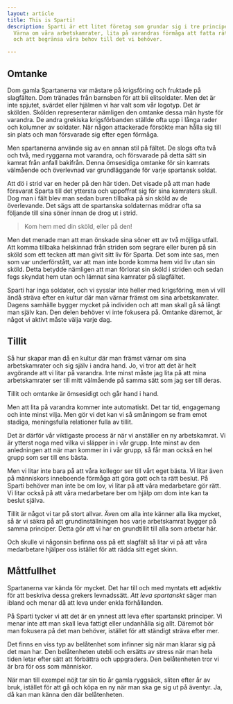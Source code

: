 ```yaml
---
layout: article
title: This is Sparti!
description: Sparti är ett litet företag som grundar sig i tre principer.
  Värna om våra arbetskamrater, lita på varandras förmåga att fatta rätt beslut
  och att begränsa våra behov till det vi behöver.

---
```


## Omtanke

Dom gamla Spartanerna var mästare på krigsföring och fruktade på slagfälten.
Dom tränades från barnsben för att bli elitsoldater.
Men det är inte spjutet, svärdet eller hjälmen vi har valt som vår logotyp. Det är skölden.
Skölden representerar nämligen den omtanke dessa män hyste för varandra.
De andra grekiska krigsförbanden ställde ofta upp i långa rader och kolumner av soldater.
När någon attackerade försökte man hålla sig till sin plats och man försvarade sig efter egen förmåga.

Men spartanerna använde sig av en annan stil på fältet.
De slogs ofta två och två, med ryggarna mot varandra, och försvarade på detta sätt sin kamrat från anfall bakifrån.
Denna ömsesidiga omtanke för sin kamrats välmående och överlevnad var grundläggande för varje spartansk soldat.

Att dö i strid var en heder på den här tiden.
Det visade på att man hade försvarat Sparta till det yttersta och uppoffrat sig för sina kamraters skull.
Dog man i fält blev man sedan buren tillbaka på sin sköld av de överlevande.
Det sägs att de spartanska soldaternas mödrar ofta sa följande till sina söner innan de drog ut i strid.

> Kom hem med din sköld, eller på den!

Men det menade man att man önskade sina söner ett av två möjliga utfall.
Att komma tillbaka helskinnad från striden som segrare eller buren på sin sköld som ett tecken att man givit sitt liv för Sparta.
Det som inte sas, men som var underförstått, var att man inte borde komma hem vid liv utan sin sköld.
Detta betydde nämligen att man förlorat sin sköld i striden och sedan fegs skyndat hem utan och lämnat sina kamrater på slagfältet.

Sparti har inga soldater, och vi sysslar inte heller med krigsföring, men vi vill ändå sträva efter en kultur
där man värnar främst om sina arbetskamrater.
Dagens samhälle bygger mycket på individen och att man skall gå så långt man själv kan.
Den delen behöver vi inte fokusera på. Omtanke däremot, är något vi aktivt måste välja varje dag.

## Tillit

Så hur skapar man då en kultur där man främst värnar om sina arbetskamrater och sig själv i andra hand.
Jo, vi tror att det är helt avgörande att vi litar på varandra.
Inte minst måste jag lita på att mina arbetskamrater ser till mitt välmående på samma sätt som jag ser till deras.

Tillit och omtanke är ömsesidigt och går hand i hand.

Men att lita på varandra kommer inte automatiskt. Det tar tid, engagemang och inte minst vilja.
Men gör vi det kan vi så småningom se fram emot stadiga, meningsfulla relationer fulla av tillit.

Det är därför vår viktigaste process är när vi anställer en ny arbetskamrat.
Vi är ytterst noga med vilka vi släpper in i vår grupp.
Inte minst av den anledningen att när man kommer in i vår grupp, så får man också en hel grupp som ser till ens bästa.

Men vi litar inte bara på att våra kollegor ser till vårt eget bästa.
Vi litar även på människors inneboende förmåga att göra gott och ta rätt beslut.
På Sparti behöver man inte be om lov, vi litar på att våra medarbetare gör rätt.
Vi litar också på att våra medarbetare ber om hjälp om dom inte kan ta beslut själva.

Tillit är något vi tar på stort allvar.
Även om alla inte känner alla lika mycket, så är vi säkra på att grundinställningen hos varje arbetskamrat bygger på samma principer.
Detta gör att vi har en grundtillit till alla som arbetar här.

Och skulle vi någonsin befinna oss på ett slagfält så litar vi på att våra medarbetare hjälper oss istället för att
rädda sitt eget skinn.

## Måttfullhet

Spartanerna var kända för mycket. Det har till och med myntats ett adjektiv för att beskriva dessa grekers levnadssätt.
_Att leva spartanskt_ säger man ibland och menar då att leva under enkla förhållanden.

På Sparti tycker vi att det är en ynnest att leva efter spartanskt principer.
Vi menar inte att man skall leva fattigt eller undanhålla sig allt.
Däremot bör man fokusera på det man behöver, istället för att ständigt sträva efter mer.

Det finns en viss typ av belåtenhet som infinner sig när man klarar sig på det man har. Den belåtenheten utebli och ersätts av stress när man hela tiden letar efter sätt att förbättra och uppgradera.
Den belåtenheten tror vi är bra för oss som människor.

När man till exempel nöjt tar sin tio år gamla ryggsäck, sliten efter år av bruk,
istället för att gå och köpa en ny när man ska ge sig ut på äventyr.
Ja, då kan man känna den där belåtenheten.
